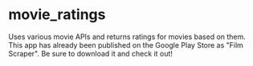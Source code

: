 # movie_ratings
Uses various movie APIs and returns ratings for movies based on them. This app has already been published on the Google Play Store as "Film Scraper". Be sure to download it and check it out!
